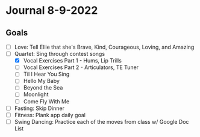 # Journal 8-9-2022

## Goals

- [ ] Love: Tell Ellie that she's Brave, Kind, Courageous, Loving, and Amazing
- [ ] Quartet: Sing through contest songs
  - [x] Vocal Exercises Part 1 - Hums, Lip Trills
  - [ ] Vocal Exercises Part 2 - Articulators, TE Tuner
  - [ ] Til I Hear You Sing
  - [ ] Hello My Baby
  - [ ] Beyond the Sea
  - [ ] Moonlight
  - [ ] Come Fly With Me 
- [ ] Fasting: Skip Dinner
- [ ] Fitness: Plank app daily goal
- [ ] Swing Dancing: Practice each of the moves from class w/ Google Doc List
